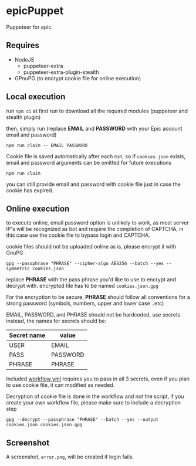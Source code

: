 # epicPuppet

Puppeteer for epic.

## Requires
- NodeJS
  - puppeteer-extra
  - puppeteer-extra-plugin-stealth
- GPnuPG (to encrypt cookie file for online execution)

## Local execution
run `npm ci` at first run to download all the required modules (puppeteer and stealth plugin)

then, simply run (replace **EMAIL** and **PASSWORD** with your Epic account email and password)
```
npm run claim -- EMAIL PASSWORD
```
Cookie file is saved automatically after each run, so if `cookies.json` exists, email and password arguments can be omitted for future executions
```
npm run claim
```
you can still provide email and password with cookie file just in case the cookie has expired.

## Online execution
to execute online, email password option is unlikely to work, as most server IP's will be recognized as bot and require the completion of CAPTCHA, in this case use the cookie file to bypass login and CAPTCHA.

cookie files should not be uploaded online as is, please encrypt it with GnuPG
```
gpg --passphrase "PHRASE" --cipher-algo AES256 --batch --yes --symmetric cookies.json
```
replace **PHRASE** with the pass phrase you'd like to use to encrypt and decrypt with.
encrypted file has to be named `cookies.json.gpg`

For the encryption to be secure, **PHRASE** should follow all conventions for a strong password (symbols, numbers, upper and lower case ..etc)

EMAIL, PASSWORD, and PHRASE should not be hardcoded, use secrets instead, the names for secrets should be:

 Secret name | value 
---|---
 USER | EMAIL 
 PASS | PASSWORD 
 PHRASE | PHRASE 

 Included [workflow yml](.github/workflows/epic.yml) requires you to pass in all 3 secrets, even if you plan to use cookie file, it can modified as needed.

Decryption of cookie file is done in the workflow and not the script, if you create your own workflow file, please make sure to include a decryption step
```
gpg --decrypt --passphrase "PHRASE" --batch --yes --output cookies.json cookies.json.gpg
```

 ## Screenshot
 A screenshot, `error.png`, will be created if login fails.